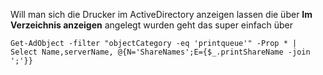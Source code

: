 Will man sich die Drucker im ActiveDirectory anzeigen lassen die über **Im Verzeichnis anzeigen** angelegt wurden geht das super einfach über 

```console
Get-AdObject -filter "objectCategory -eq 'printqueue'" -Prop * | Select Name,serverName, @{N='ShareNames';E={$_.printShareName -join ';'}}
```
